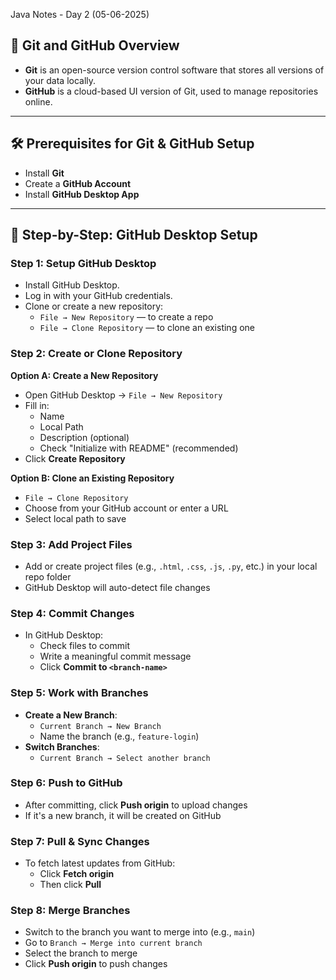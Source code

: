  Java Notes - Day 2 (05-06-2025)

## 🔄 Git and GitHub Overview

- **Git** is an open-source version control software that stores all versions of your data locally.
- **GitHub** is a cloud-based UI version of Git, used to manage repositories online.

---

## 🛠️ Prerequisites for Git & GitHub Setup

- Install **Git** 
- Create a **GitHub Account**
- Install **GitHub Desktop App**

---

## 🔧 Step-by-Step: GitHub Desktop Setup

### Step 1: Setup GitHub Desktop
- Install GitHub Desktop.
- Log in with your GitHub credentials.
- Clone or create a new repository:
  - `File → New Repository` — to create a repo
  - `File → Clone Repository` — to clone an existing one

### Step 2: Create or Clone Repository

**Option A: Create a New Repository**
- Open GitHub Desktop → `File → New Repository`
- Fill in:
  - Name
  - Local Path
  - Description (optional)
  - Check "Initialize with README" (recommended)
- Click **Create Repository**

**Option B: Clone an Existing Repository**
- `File → Clone Repository`
- Choose from your GitHub account or enter a URL
- Select local path to save

### Step 3: Add Project Files
- Add or create project files (e.g., `.html`, `.css`, `.js`, `.py`, etc.) in your local repo folder
- GitHub Desktop will auto-detect file changes

### Step 4: Commit Changes
- In GitHub Desktop:
  - Check files to commit
  - Write a meaningful commit message
  - Click **Commit to `<branch-name>`**

### Step 5: Work with Branches
- **Create a New Branch**:
  - `Current Branch → New Branch`
  - Name the branch (e.g., `feature-login`)
- **Switch Branches**:
  - `Current Branch → Select another branch`

### Step 6: Push to GitHub
- After committing, click **Push origin** to upload changes
- If it's a new branch, it will be created on GitHub

### Step 7: Pull & Sync Changes
- To fetch latest updates from GitHub:
  - Click **Fetch origin**
  - Then click **Pull**

### Step 8: Merge Branches
- Switch to the branch you want to merge into (e.g., `main`)
- Go to `Branch → Merge into current branch`
- Select the branch to merge
- Click **Push origin** to push changes
